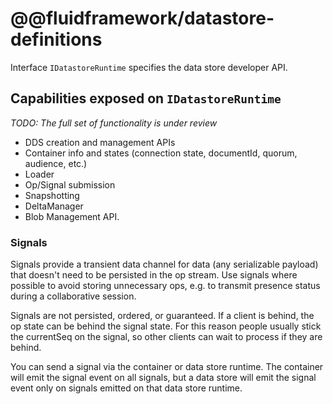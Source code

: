 # @@fluidframework/datastore-definitions

Interface `IDatastoreRuntime` specifies the data store developer API.

## Capabilities exposed on `IDatastoreRuntime`

_TODO: The full set of functionality is under review_

- DDS creation and management APIs
- Container info and states (connection state, documentId, quorum, audience, etc.)
- Loader
- Op/Signal submission
- Snapshotting
- DeltaManager
- Blob Management API.

### Signals

Signals provide a transient data channel for data (any serializable payload)
that doesn't need to be persisted in the op stream.
Use signals where possible to avoid storing unnecessary ops, e.g. to transmit presence status during a collaborative session.

Signals are not persisted, ordered, or guaranteed. If a client is behind, the op state can be behind the signal state.
For this reason people usually stick the currentSeq on the signal, so other clients can wait to process if they are behind.

You can send a signal via the container or data store runtime. The container will emit the signal event on all signals,
but a data store will emit the signal event only on signals emitted on that data store runtime.
